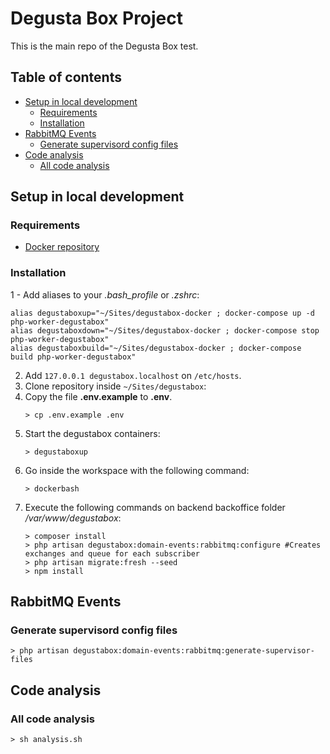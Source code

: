 # Degusta Box Project

This is the main repo of the Degusta Box test.

## Table of contents

- [Setup in local development](#setup-in-local-development)
    - [Requirements](#requirements)
    - [Installation](#installation)
- [RabbitMQ Events](#rabbitmq-events)
    - [Generate supervisord config files](#generate-supervisord-config-files)
- [Code analysis](#code-analysis)
    - [All code analysis](#all-code-analysis)

## Setup in local development

### Requirements

- [Docker repository](https://github.com/PerezRaul/degustabox-docker)

### Installation

1 - Add aliases to your _.bash_profile_ or _.zshrc_:

```shell
alias degustaboxup="~/Sites/degustabox-docker ; docker-compose up -d php-worker-degustabox"
alias degustaboxdown="~/Sites/degustabox-docker ; docker-compose stop php-worker-degustabox"
alias degustaboxbuild="~/Sites/degustabox-docker ; docker-compose build php-worker-degustabox"
```

2. Add `127.0.0.1 degustabox.localhost` on `/etc/hosts`.
3. Clone repository inside `~/Sites/degustabox`:
4. Copy the file **.env.example** to **.env**.
    ```shell
    > cp .env.example .env
    ```
5. Start the degustabox containers:
    ```shell
    > degustaboxup
    ```
6. Go inside the workspace with the following command:
    ```shell
    > dockerbash
    ```
7. Execute the following commands on backend backoffice folder _/var/www/degustabox_:
    ```shell
    > composer install
    > php artisan degustabox:domain-events:rabbitmq:configure #Creates exchanges and queue for each subscriber
    > php artisan migrate:fresh --seed
    > npm install
    ```

## RabbitMQ Events

### Generate supervisord config files

```shell
> php artisan degustabox:domain-events:rabbitmq:generate-supervisor-files
```

## Code analysis

### All code analysis

```shell
> sh analysis.sh
```
